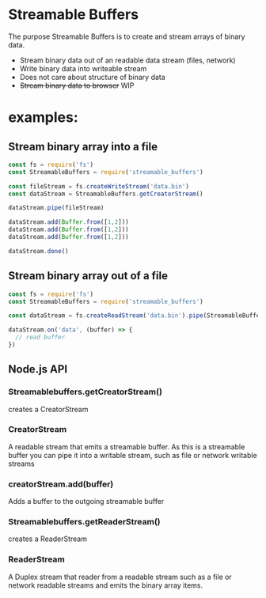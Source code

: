 Streamable Buffers
==================
The purpose Streamable Buffers is to create and stream arrays of binary data.

- Stream binary data out of an readable data stream (files, network)
- Write binary data into writeable stream
- Does not care about structure of binary data
- ~~Stream binary data to browser~~ WIP

# examples:

## Stream binary array into a file
```javascript
const fs = require('fs')
const StreamableBuffers = require('streamable_buffers')

const fileStream = fs.createWriteStream('data.bin')
const dataStream = StreamableBuffers.getCreatorStream()

dataStream.pipe(fileStream)

dataStream.add(Buffer.from([1,2]))
dataStream.add(Buffer.from([1,2]))
dataStream.add(Buffer.from([1,2]))

dataStream.done()
```

## Stream binary array out of a file
```javascript
const fs = require('fs')
const StreamableBuffers = require('streamable_buffers')

const dataStream = fs.createReadStream('data.bin').pipe(StreamableBuffers.getReaderStream())

dataStream.on('data', (buffer) => {
  // read buffer
})
```

## Node.js API

### Streamablebuffers.getCreatorStream()
creates a CreatorStream

### CreatorStream
A readable stream that emits a streamable buffer. As this is a streamable buffer you can pipe it into a writable stream, such as file or network writable streams

### creatorStream.add(buffer)
Adds a buffer to the outgoing streamable buffer

### Streamablebuffers.getReaderStream()
creates a ReaderStream

### ReaderStream
A Duplex stream that reader from a readable stream such as a file or network readable streams and emits the binary array items.
